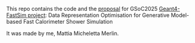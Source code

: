 This repo contains the code and the [proposal](proposal/proposal.md) for GSoC2025 [Geant4-FastSim project](https://hepsoftwarefoundation.org/gsoc/2025/proposal_Geant4-fastsim_representation.html): Data Representation Optimisation for Generative Model-based Fast Calorimeter Shower Simulation

It was made by me, Mattia Micheletta Merlin.